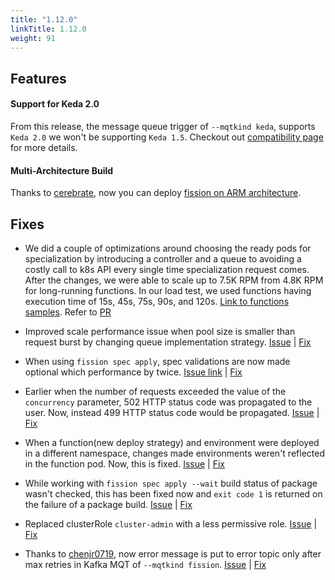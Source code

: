 ```yaml
---
title: "1.12.0"
linkTitle: 1.12.0
weight: 91
---
```


## Features

#### Support for Keda 2.0

From this release, the message queue trigger of `--mqtkind keda`, supports `Keda 2.0` we won't be supporting `Keda 1.5`. Checkout out [compatibility page](/docs/installation/compatibility/) for more details.

#### Multi-Architecture Build

Thanks to [cerebrate](https://github.com/cerebrateNow), now you can deploy [fission on ARM architecture](https://github.com/fission/fission/pull/1891).

## Fixes

* We did a couple of optimizations around choosing the ready pods for specialization by introducing a controller and a queue to avoiding a costly call to k8s API every single time specialization request comes. After the changes, we were able to scale up to 7.5K RPM from 4.8K RPM for long-running functions. In our load test, we used functions having execution time of 15s, 45s, 75s, 90s, and 120s. [Link to functions samples](https://github.com/fission/examples/tree/master/samples/long-running-compute). Refer to [PR](https://github.com/fission/fission/pull/1860)

* Improved scale performance issue when pool size is smaller than request burst by changing queue implementation strategy. [Issue](https://github.com/fission/fission/issues/1883) | [Fix](https://github.com/fission/fission/pull/1890)

* When using `fission spec apply`, spec validations are now made optional which performance by twice. [Issue link](https://github.com/fission/fission/issues/1694) | [Fix](https://github.com/fission/fission/pull/1865)

* Earlier when the number of requests exceeded the value of the `concurrency` parameter, 502 HTTP status code was propagated to the user. Now, instead 499 HTTP status code would be propagated. [Issue](https://github.com/fission/fission/issues/1875) | [Fix](https://github.com/fission/fission/pull/1924)

* When a function(new deploy strategy) and environment were deployed in a different namespace, changes made environments weren't reflected in the function pod. Now, this is fixed. [Issue](https://github.com/fission/fission/issues/1848) | [Fix](https://github.com/fission/fission/pull/1866)

* While working with `fission spec apply --wait` build status of package wasn't checked, this has been fixed now and `exit code 1` is returned on the failure of a package build. [Issue](https://github.com/fission/fission/issues/1881) | [Fix](https://github.com/fission/fission/pull/1926)

* Replaced clusterRole `cluster-admin` with a less permissive role. [Issue](https://github.com/fission/fission/issues/1845) | [Fix](https://github.com/fission/fission/pull/1867)

* Thanks to [chenjr0719](https://github.com/chenjr0719), now error message is put to error topic only after max retries in Kafka MQT of `--mqtkind fission`. [Issue](https://github.com/fission/fission/issues/1882) | [Fix](https://github.com/fission/fission/pull/1885) 